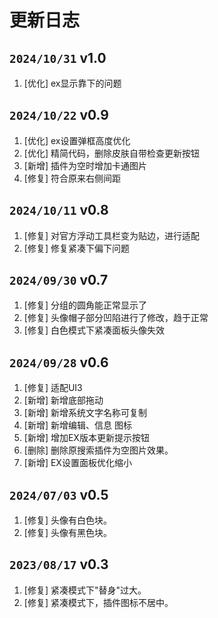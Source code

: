 # 更新日志

## `2024/10/31` v1.0
1. [优化] ex显示靠下的问题


## `2024/10/22` v0.9
1. [优化] ex设置弹框高度优化
2. [优化] 精简代码，删除皮肤自带检查更新按钮
3. [新增] 插件为空时增加卡通图片
4. [修复] 符合原来右侧间距



## `2024/10/11` v0.8

1. [修复] 对官方浮动工具栏变为贴边，进行适配
2. [修复] 修复紧凑下偏下问题

## `2024/09/30` v0.7

1. [修复] 分组的圆角能正常显示了
2. [修复] 头像帽子部分凹陷进行了修改，趋于正常
3. [修复] 白色模式下紧凑面板头像失效

## `2024/09/28` v0.6

1. [修复] 适配UI3
2. [新增] 新增底部拖动
3. [新增] 新增系统文字名称可复制
4. [新增] 新增编辑、信息 图标
5. [新增] 增加EX版本更新提示按钮
6. [删除] 删除原搜索插件为空图片效果。
7. [新增] EX设置面板优化缩小


## `2024/07/03` v0.5

1. [修复] 头像有白色块。
2. [修复] 头像有黑色块。

## `2023/08/17` v0.3

1. [修复] 紧凑模式下"替身"过大。
2. [修复] 紧凑模式下，插件图标不居中。

